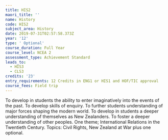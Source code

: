 ```yaml
---
title: HIS2
maori_title: ''
name: History
code: HIS2
subject_area: History
date: 2019-07-31T02:57:58.373Z
year: '12'
type: ' Optional'
course_duration: Full Year
course_level: NCEA 2
assessment_type: Achievement Standard
leads_to:
  - HIS3
  - CLS3
credits: '23'
entry_requirements: 12 Credits in ENG1 or HIS1 and HOF/TIC approval
course_fees: Field trip
---
```

To develop in students the ability to enter imaginatively into the events of the past. To develop skills of enquiry. To further students understanding of major forces shaping the modern world. To develop in students a deeper understanding of themselves as New Zealanders. To foster a deeper understanding of other peoples. One theme; International Relations in the Twentieth Century. Topics: Civil Rights, New Zealand at War plus one optional.
